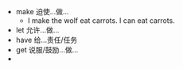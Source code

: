 - make 迫使...做...
	- I make the wolf eat carrots.
	  I can eat carrots.
- let 允许...做...
- have 给...责任/任务
- get 说服/鼓励...做...
-